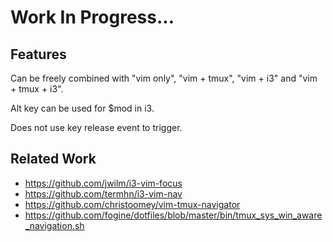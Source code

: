 # Work In Progress...

## Features
Can be freely combined with "vim only", "vim + tmux", "vim + i3" and "vim + tmux + i3".

Alt key can be used for $mod in i3.

Does not use key release event to trigger.

## Related Work
- https://github.com/jwilm/i3-vim-focus
- https://github.com/termhn/i3-vim-nav
- https://github.com/christoomey/vim-tmux-navigator
- https://github.com/fogine/dotfiles/blob/master/bin/tmux_sys_win_aware_navigation.sh
